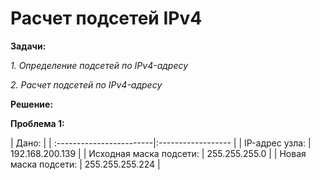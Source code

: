 # Расчет подсетей IPv4

**Задачи:**

  *1. Определение подсетей по IPv4-адресу*
  
  *2. Расчет подсетей по IPv4-адресу*
  
  **Решение:**
  
  **Проблема 1:**
  
|                         Дано:                 |
| :------------------------|:------------------ |
| IP-адрес узла:           | 192.168.200.139    |
| Исходная маска подсети:  | 255.255.255.0      |
| Новая маска подсети:     | 255.255.255.224    |


